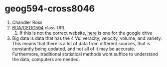 # geog594-cross8046

1. Chandler Ross
1. [BDA/GEOG594](https://map.sdsu.edu/bigdata/index.html) class URL
    1. If this is not the correct website, [here](https://drive.google.com/drive/folders/1Dcw4J-b0028SOuesbtHqokn_t63bEaeo) is one for the google drive
1. Big data is data that has the 4 Vs: veracity, velocity, volume, and variety. This means that there is a lot of data from different sources, that is 
constantly being updated, and not all of it may be accurate. Furthermore, traditional statistical methods wont suffice to understand the data, computers are needed. 
